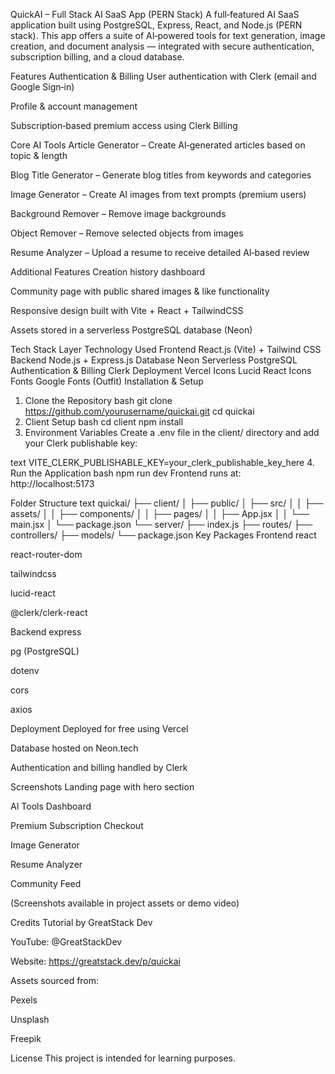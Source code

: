 QuickAI – Full Stack AI SaaS App (PERN Stack)
A full‑featured AI SaaS application built using PostgreSQL, Express, React, and Node.js (PERN stack).
This app offers a suite of AI‑powered tools for text generation, image creation, and document analysis — integrated with secure authentication, subscription billing, and a cloud database.

Features
Authentication & Billing
User authentication with Clerk (email and Google Sign‑in)

Profile & account management

Subscription‑based premium access using Clerk Billing

Core AI Tools
Article Generator – Create AI‑generated articles based on topic & length

Blog Title Generator – Generate blog titles from keywords and categories

Image Generator – Create AI images from text prompts (premium users)

Background Remover – Remove image backgrounds

Object Remover – Remove selected objects from images

Resume Analyzer – Upload a resume to receive detailed AI‑based review

Additional Features
Creation history dashboard

Community page with public shared images & like functionality

Responsive design built with Vite + React + TailwindCSS

Assets stored in a serverless PostgreSQL database (Neon)

Tech Stack
Layer	Technology Used
Frontend	React.js (Vite) + Tailwind CSS
Backend	Node.js + Express.js
Database	Neon Serverless PostgreSQL
Authentication & Billing	Clerk
Deployment	Vercel
Icons	Lucid React Icons
Fonts	Google Fonts (Outfit)
Installation & Setup
1. Clone the Repository
bash
git clone https://github.com/yourusername/quickai.git
cd quickai
2. Client Setup
bash
cd client
npm install
3. Environment Variables
Create a .env file in the client/ directory and add your Clerk publishable key:

text
VITE_CLERK_PUBLISHABLE_KEY=your_clerk_publishable_key_here
4. Run the Application
bash
npm run dev
Frontend runs at:
http://localhost:5173

Folder Structure
text
quickai/
├── client/
│   ├── public/
│   ├── src/
│   │   ├── assets/
│   │   ├── components/
│   │   ├── pages/
│   │   ├── App.jsx
│   │   └── main.jsx
│   └── package.json
└── server/
    ├── index.js
    ├── routes/
    ├── controllers/
    ├── models/
    └── package.json
Key Packages
Frontend
react

react-router-dom

tailwindcss

lucid-react

@clerk/clerk-react

Backend
express

pg (PostgreSQL)

dotenv

cors

axios

Deployment
Deployed for free using Vercel

Database hosted on Neon.tech

Authentication and billing handled by Clerk

Screenshots
Landing page with hero section

AI Tools Dashboard

Premium Subscription Checkout

Image Generator

Resume Analyzer

Community Feed

(Screenshots available in project assets or demo video)

Credits
Tutorial by GreatStack Dev

YouTube: @GreatStackDev

Website: https://greatstack.dev/p/quickai

Assets sourced from:

Pexels

Unsplash

Freepik

License
This project is intended for learning purposes.
